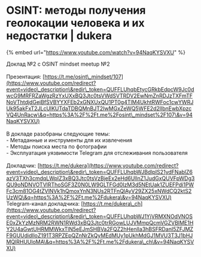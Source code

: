 # OSINT: методы получения геолокации человека и их недостатки | dukera

{% embed url="https://www.youtube.com/watch?v=94NaqKYSVXU" %}

Доклад №2 с OSINT mindset meetup №2 \
\
Презентация: [https://t.me/osint\_mindset/107](https://www.youtube.com/redirect?event=video\_description\&redir\_token=QUFFLUhqbEtycGRkbEdpcW9Jc0dwcG9MRFRZaWgzRzYxUXxBQ3Jtc0tsVWdSVTRDV2EwNmZnRDJzTXFmTFNoVThtdjdGejBfSVBYYXFEb2xGNXUxQU1PT0g4TlM4UkhtRWFoc1cwYWRJUk95akFxT2JLcUlKUTdaTDBQMnBJT2IwMGxZeWQ5WFE2d2lIbnEwbXpzcVQ4UnRacw\&q=https%3A%2F%2Ft.me%2Fosint\_mindset%2F107\&v=94NaqKYSVXU) \
\
В докладе разобраны следующие темы: \
\- Метаданные и инструменты для их извлечения \
\- Методы поиска места по фотографии \
\- Эксплуатация уязвимости Telegram для отслеживания пользователя\
\
Докладчик: [https://t.me/dukera](https://www.youtube.com/redirect?event=video\_description\&redir\_token=QUFFLUhqbWJBdlpIS21ydFNablZ6azV3TXh3cmdqLWpIZ3xBQ3Jtc0tsVzBjeEx2eHd6UllnZ1JudGxQUVFpWDg3QU9oNDNVOTVlRThoSGF3Z0N0LW9GLTFGd0IzM3d5NEtUak1ZUEFPdi1PWFc3cm81OG4tZVlNVk1hQmoxYnN3NUs2RTFnQlAyV29ZX25xNWdCQ2ktS2UzWQ\&q=https%3A%2F%2Ft.me%2Fdukera\&v=94NaqKYSVXU) \
Telegram-канал докладчика: [https://t.me/dukera\_ch](https://www.youtube.com/redirect?event=video\_description\&redir\_token=QUFFLUhqbWJ1YjVRMXNOdVNOSE0xZkYzMzNRM2RWN1RWd3xBQ3Jtc0trRGowLUJVMmpQcmVGZVBlME1HY2U4aGwtUHRMMWkxTlN5eEJmSHBVa2FQZ2hHenlIa3hBSFRDanI5ZFJMZF9GUUdidlloZ191T3RPZEpQZnNrZkQyMEdMUy1pUkhMdGJ1MVU3T3J1bHJMQlRHUUloMA\&q=https%3A%2F%2Ft.me%2Fdukera\_ch\&v=94NaqKYSVXU)
